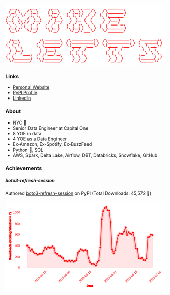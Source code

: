 ![logo](https://raw.githubusercontent.com/michaelthomasletts/michaelthomasletts/refs/heads/main/img.png)

### Links

- [Personal Website](https://michaelthomasletts.github.io/)
- [PyPI Profile](https://pypi.org/user/lettsmt/)
- [LinkedIn](https://www.linkedin.com/in/lettsmichael/)

### About

- NYC :statue_of_liberty:
- Senior Data Engineer at Capital One
- 8 YOE in data
- 4 YOE as a Data Engineer
- Ex-Amazon, Ex-Spotify, Ex-BuzzFeed
- Python :snake:, SQL
- AWS, Spark, Delta Lake, Airflow, DBT, Databricks, Snowflake, GitHub

### Achievements

##### boto3-refresh-session

Authored [boto3-refresh-session](https://github.com/michaelthomasletts/boto3-refresh-session) on PyPI (Total Downloads:  45,572 :tada:)

![Downloads](https://raw.githubusercontent.com/michaelthomasletts/michaelthomasletts/refs/heads/main/downloads.png)